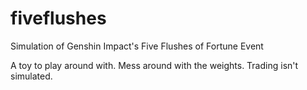 # fiveflushes
Simulation of Genshin Impact's Five Flushes of Fortune Event

A toy to play around with.
Mess around with the weights.
Trading isn't simulated.
